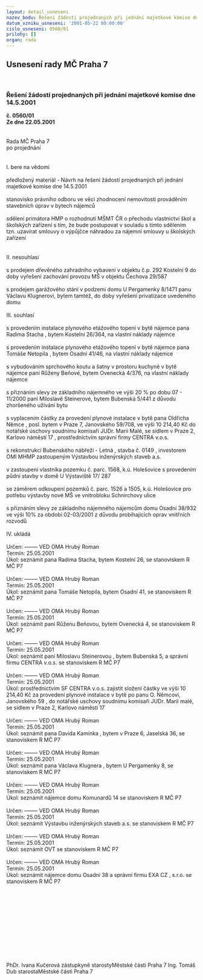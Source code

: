 ```yaml
---
layout: detail_usneseni
nazev_bodu: Řešení žádostí projednaných při jednání majetkové komise dne 14.5.2001
datum_vzniku_usneseni: '2001-05-22 00:00:00'
cislo_usneseni: 0560/01
prilohy: []
organ: rada
---
```

<div id="ucUsn_pList" class="usn">
	<span><h2>Usnesení rady MČ Praha 7 </h2>
<br></span><div class="standBody">
<span><h3>Řešení žádostí projednaných při jednání majetkové komise dne 14.5.2001</h3></span><div class="center">
		<strong>č. 0560/01</strong><br>
	</div>
<div class="center">
		<strong>Ze dne 22.05.2001</strong><br><br>
	</div>
<br>Rada MČ Praha 7<br>po projednání<br><br><br>I.	bere na vědomí<br><br> předložený materiál - Návrh na řešení žádostí projednaných při jednání majetkové komise dne 14.5.2001<br><br>stanovisko právního odboru ve věci zhodnocení nemovitosti prováděním stavebních úprav v bytech nájemců<br><br>sdělení primátora HMP o rozhodnutí MŠMT ČR o přechodu vlastnictví  škol a školských zařízení  s tím, že bude postupovat v souladu s tímto sdělením tzn. uzavírat smlouvy o výpůjčce náhradou za nájemní smlouvy u školských zařízení<br><br><br>II.	nesouhlasí<br><br>s prodejem dřevěného zahradního vybavení v objektu č.p. 292 Kostelní 9 do doby vyřešení zachování provozu MŠ v objektu Čechova 29/587<br><br>s prodejem  garážového stání v podzemí domu U Pergamenky 8/1471 panu Václavu Klugnerovi, bytem tamtéž, do doby vyřešení privatizace uvedeného domu<br><br>III.	souhlasí <br><br>s provedením instalace plynového etážového topení v bytě nájemce pana Radima Stacha , bytem Kostelní 26/364, na vlastní náklady nájemce<br><br>s provedením instalace plynového etážového topení v bytě nájemce pana Tomáše Netopila , bytem Osadní  41/46, na vlastní náklady nájemce<br><br>s vybudováním sprchového koutu a šatny v prostoru kuchyně v bytě nájemce paní Růženy Beňové, bytem Ovenecká 4/376, na vlastní náklady nájemce<br><br>s přiznáním slevy ze základního nájemného ve výši 20 % po dobu 07 - 11/2000 paní  Miloslavě Steinerové, bytem Bubenská 5/441 z důvodu zhoršeného užívání bytu <br><br>s vyplacením částky za provedení plynové instalace v bytě pana Oldřicha Němce , posl. bytem v Praze 7, Janovského 59/708, ve výši 10 214,40 Kč  do notářské úschovy  soudnímu komisaři JUDr. Marii Malé, se sídlem v Praze 2, Karlovo náměstí 17 , prostřednictvím správní firmy CENTRA v.o.s.<br><br>s rekonstrukcí Bubenského nábřeží - Letná , stavba č. 0149 , investorem OMI MHMP zastoupeným Výstavbou inženýrských staveb a.s.<br><br>v zastoupení vlastníka pozemku č. parc. 1568, k.ú. Holešovice   s provedením půdní stavby v domě U Výstaviště 17/ 287<br><br>se záměrem odkoupení pozemků č. parc. 1526 a 1505, k.ú. Holešovice pro potřebu výstavby nové MŠ ve vnitrobloku Schnirchovy ulice<br><br>s přiznáním  slevy ze základního nájemného nájemcům domu Osadní 38/932 ve výši 10% za období 02-03/2001 z důvodu probíhajících oprav vnitřních rozvodů<br><br>IV.	ukládá <br><br> Určen:	–––––	VED OMA Hrubý Roman<br>Termín: 25.05.2001<br>Úkol:	seznámit pana Radima Stacha, bytem Kostelní 26, se stanoviskem R MČ P7<br> <br> Určen:	–––––	VED OMA Hrubý Roman<br>Termín: 25.05.2001<br>Úkol:	seznámit pana Tomáše Netopila, bytem Osadní 41, se stanoviskem R MČ P7<br> <br> Určen:	–––––	VED OMA Hrubý Roman<br>Termín: 25.05.2001<br>Úkol:	seznámit paní Růženu Beňovou, bytem Ovenecká 4, se stanoviskem R MČ P7<br> <br> Určen:	–––––	VED OMA Hrubý Roman<br>Termín: 25.05.2001<br>Úkol:	seznámit paní Miloslavu Steinerovou , bytem Bubenská 5, a správní firmu CENTRA v.o.s. se stanoviskem R MČ P7<br> <br> Určen:	–––––	VED OMA Hrubý Roman<br>Termín: 25.05.2001<br>Úkol:	prostřednictvím SF CENTRA v.o.s. zajistit složení částky ve výši 10 214,40 Kč za provedení plynové instalace v bytě po panu O. Němcovi, Janovského 59 , do notářské uschovy soudnímu komisaři JUDr. Marii malé, se sídlem v Praze 2, Karlovo náměstí 17<br> <br> Určen:	–––––	VED OMA Hrubý Roman<br>Termín: 25.05.2001<br>Úkol:	seznámit pana Davida Kamínka , bytem v Praze 6, Jaselská 36, se stanoviskem R MČ P7<br> <br> Určen:	–––––	VED OMA Hrubý Roman<br>Termín: 25.05.2001<br>Úkol:	seznámit pana Václava Klugnera , bytem U Pergamenky 8, se stanoviskem R MĆ P7<br> <br> Určen:	–––––	VED OMA Hrubý Roman<br>Termín: 25.05.2001<br>Úkol:	seznámit nájemce domu Komunardů 14 se stanoviskem R MČ P7<br> <br> Určen:	–––––	VED OMA Hrubý Roman<br>Termín: 25.05.2001<br>Úkol:	seznámit Výstavbu inženýrských staveb a.s. se stanoviskem R MČ P7<br> <br> Určen:	–––––	VED OMA Hrubý Roman<br>Termín: 25.05.2001<br>Úkol:	seznámit OVT se stanoviskem R MČ P7<br> <br> Určen:	–––––	VED OMA Hrubý Roman<br>Termín: 25.05.2001<br>Úkol:	seznámit nájemce domu Osadní 38 a správní firmu EXA CZ , s.r.o. se stanoviskem R  MČ P7<br> <br> <br><br><br><br> <br><br><br><br><br><br> 	<br>PhDr. Ivana Kučerová zástupkyně starostyMěstské části Praha 7	Ing. Tomáš Dub starostaMěstské části Praha 7<br>	<br><br>
</div>
</div>